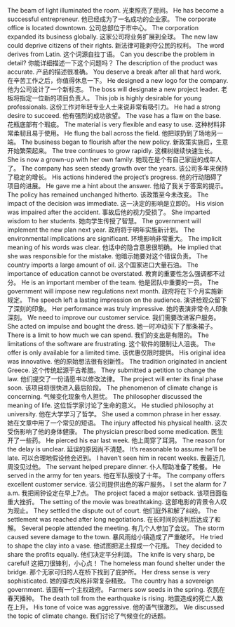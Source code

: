 The beam of light illuminated the room. 光束照亮了房间。
He has become a successful entrepreneur. 他已经成为了一名成功的企业家。
The corporate office is located downtown. 公司总部位于市中心。
The corporation expanded its business globally. 这家公司将业务扩展到全球。
The new law could deprive citizens of their rights. 新法律可能剥夺公民的权利。
The word derives from Latin. 这个词源自拉丁语。
Can you describe the problem in detail? 你能详细描述一下这个问题吗？
The description of the product was accurate. 产品的描述很准确。
You deserve a break after all that hard work. 在辛苦工作之后，你值得休息一下。
He designed a new logo for the company. 他为公司设计了一个新标志。
The boss will designate a new project leader. 老板将指定一位新的项目负责人。
This job is highly desirable for young professionals. 这份工作对年轻专业人士来说非常有吸引力。
He had a strong desire to succeed. 他有强烈的成功欲望。
The vase has a flaw on the base. 花瓶底部有个瑕疵。
The material is very flexible and easy to use. 这种材料非常柔韧且易于使用。
He flung the ball across the field. 他把球扔到了场地另一端。
The business began to flourish after the new policy. 新政策实施后，生意开始繁荣起来。
The tree continues to grow rapidly. 这棵树继续快速生长。
She is now a grown-up with her own family. 她现在是个有自己家庭的成年人了。
The company has seen steady growth over the years. 该公司多年来保持了稳定的增长。
His actions hindered the project’s progress. 他的行动阻碍了项目的进展。
He gave me a hint about the answer. 他给了我关于答案的提示。
The policy has remained unchanged hitherto. 该政策至今未改变。
The impact of the decision was immediate. 这一决定的影响是立即的。
His vision was impaired after the accident. 事故后他的视力受损了。
She imparted wisdom to her students. 她向学生传授了智慧。
The government will implement the new plan next year. 政府将于明年实施新计划。
The environmental implications are significant. 环境影响非常重大。
The implicit meaning of his words was clear. 他话中的隐含意思很明确。
He implied that she was responsible for the mistake. 他暗示她要对这个错误负责。
The country imports a large amount of oil. 这个国家进口大量石油。
The importance of education cannot be overstated. 教育的重要性怎么强调都不过分。
He is an important member of the team. 他是团队中重要的一员。
The government will impose new regulations next month. 政府将在下个月实施新规定。
The speech left a lasting impression on the audience. 演讲给观众留下了深刻的印象。
Her performance was truly impressive. 她的表演非常令人印象深刻。
We need to improve our customer service. 我们需要改进客户服务。
She acted on impulse and bought the dress. 她一时冲动买下了那条裙子。
There is a limit to how much we can spend. 我们的支出是有限的。
The limitations of the software are frustrating. 这个软件的限制让人沮丧。
The offer is only available for a limited time. 该优惠仅限时提供。
His original idea was innovative. 他的原始想法很有创新性。
The tradition originated in ancient Greece. 这个传统起源于古希腊。
They submitted a petition to change the law. 他们提交了一份请愿书以修改法律。
The project will enter its final phase soon. 该项目将很快进入最后阶段。
The phenomenon of climate change is concerning. 气候变化现象令人担忧。
The philosopher discussed the meaning of life. 这位哲学家讨论了生命的意义。
He studied philosophy at university. 他在大学学习了哲学。
She used a common phrase in her essay. 她在文章中用了一个常见的短语。
The injury affected his physical health. 这次受伤影响了他的身体健康。
The physician prescribed some medication. 医生开了一些药。
He pierced his ear last week. 他上周穿了耳洞。
The reason for the delay is unclear. 延误的原因尚不清楚。
It’s reasonable to assume he’ll be late. 可以合理地假设他会迟到。
I haven’t seen him in recent weeks. 我最近几周没见过他。
The servant helped prepare dinner. 仆人帮助准备了晚餐。
He served in the army for ten years. 他在军队服役了十年。
The company offers excellent customer service. 该公司提供出色的客户服务。
I set the alarm for 7 a.m. 我把闹钟设定在早上7点。
The project faced a major setback. 该项目面临重大挫折。
The setting of the movie was breathtaking. 这部电影的背景令人叹为观止。
They settled the dispute out of court. 他们庭外和解了纠纷。
The settlement was reached after long negotiations. 在长时间的谈判后达成了和解。
Several people attended the meeting. 有几个人参加了会议。
The storm caused severe damage to the town. 暴风雨给小镇造成了严重破坏。
He tried to shape the clay into a vase. 他试图把泥土捏成一个花瓶。
They decided to share the profits equally. 他们决定平分利润。
The knife is very sharp, be careful! 这把刀很锋利，小心点！
The homeless man found shelter under the bridge. 那个无家可归的人在桥下找到了庇护所。
Her dress sense is very sophisticated. 她的穿衣风格非常复杂精致。
The country has a sovereign government. 该国有一个主权政府。
Farmers sow seeds in the spring. 农民在春天播种。
The death toll from the earthquake is rising. 地震造成的死亡人数在上升。
His tone of voice was aggressive. 他的语气很激烈。
We discussed the topic of climate change. 我们讨论了气候变化的话题。
